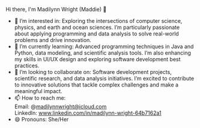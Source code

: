 Hi there, I'm Madilynn Wright (Maddie) 👋
- 👀 I’m interested in:
Exploring the intersections of computer science, physics, and earth and ocean sciences. I’m particularly passionate about applying programming and data analysis to solve real-world problems and drive innovation.
- 🌱 I’m currently learning:
Advanced programming techniques in Java and Python, data modeling, and scientific analysis tools. I’m also enhancing my skills in UI/UX design and exploring software development best practices.
- 💞️ I’m looking to collaborate on:
Software development projects, scientific research, and data analysis initiatives. I’m excited to contribute to innovative solutions that tackle complex challenges and make a meaningful impact.
- 📫 How to reach me:\
Email: @madilynnwright@icloud.com \
LinkedIn: www.linkedin.com/in/madilynn-wright-64b7162a1
- 😄 Pronouns:
She/Her

